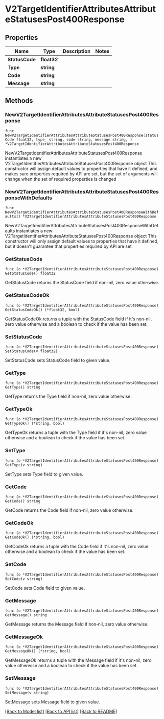 # V2TargetIdentifierAttributesAttributeStatusesPost400Response

## Properties

Name | Type | Description | Notes
------------ | ------------- | ------------- | -------------
**StatusCode** | **float32** |  | 
**Type** | **string** |  | 
**Code** | **string** |  | 
**Message** | **string** |  | 

## Methods

### NewV2TargetIdentifierAttributesAttributeStatusesPost400Response

`func NewV2TargetIdentifierAttributesAttributeStatusesPost400Response(statusCode float32, type_ string, code string, message string, ) *V2TargetIdentifierAttributesAttributeStatusesPost400Response`

NewV2TargetIdentifierAttributesAttributeStatusesPost400Response instantiates a new V2TargetIdentifierAttributesAttributeStatusesPost400Response object
This constructor will assign default values to properties that have it defined,
and makes sure properties required by API are set, but the set of arguments
will change when the set of required properties is changed

### NewV2TargetIdentifierAttributesAttributeStatusesPost400ResponseWithDefaults

`func NewV2TargetIdentifierAttributesAttributeStatusesPost400ResponseWithDefaults() *V2TargetIdentifierAttributesAttributeStatusesPost400Response`

NewV2TargetIdentifierAttributesAttributeStatusesPost400ResponseWithDefaults instantiates a new V2TargetIdentifierAttributesAttributeStatusesPost400Response object
This constructor will only assign default values to properties that have it defined,
but it doesn't guarantee that properties required by API are set

### GetStatusCode

`func (o *V2TargetIdentifierAttributesAttributeStatusesPost400Response) GetStatusCode() float32`

GetStatusCode returns the StatusCode field if non-nil, zero value otherwise.

### GetStatusCodeOk

`func (o *V2TargetIdentifierAttributesAttributeStatusesPost400Response) GetStatusCodeOk() (*float32, bool)`

GetStatusCodeOk returns a tuple with the StatusCode field if it's non-nil, zero value otherwise
and a boolean to check if the value has been set.

### SetStatusCode

`func (o *V2TargetIdentifierAttributesAttributeStatusesPost400Response) SetStatusCode(v float32)`

SetStatusCode sets StatusCode field to given value.


### GetType

`func (o *V2TargetIdentifierAttributesAttributeStatusesPost400Response) GetType() string`

GetType returns the Type field if non-nil, zero value otherwise.

### GetTypeOk

`func (o *V2TargetIdentifierAttributesAttributeStatusesPost400Response) GetTypeOk() (*string, bool)`

GetTypeOk returns a tuple with the Type field if it's non-nil, zero value otherwise
and a boolean to check if the value has been set.

### SetType

`func (o *V2TargetIdentifierAttributesAttributeStatusesPost400Response) SetType(v string)`

SetType sets Type field to given value.


### GetCode

`func (o *V2TargetIdentifierAttributesAttributeStatusesPost400Response) GetCode() string`

GetCode returns the Code field if non-nil, zero value otherwise.

### GetCodeOk

`func (o *V2TargetIdentifierAttributesAttributeStatusesPost400Response) GetCodeOk() (*string, bool)`

GetCodeOk returns a tuple with the Code field if it's non-nil, zero value otherwise
and a boolean to check if the value has been set.

### SetCode

`func (o *V2TargetIdentifierAttributesAttributeStatusesPost400Response) SetCode(v string)`

SetCode sets Code field to given value.


### GetMessage

`func (o *V2TargetIdentifierAttributesAttributeStatusesPost400Response) GetMessage() string`

GetMessage returns the Message field if non-nil, zero value otherwise.

### GetMessageOk

`func (o *V2TargetIdentifierAttributesAttributeStatusesPost400Response) GetMessageOk() (*string, bool)`

GetMessageOk returns a tuple with the Message field if it's non-nil, zero value otherwise
and a boolean to check if the value has been set.

### SetMessage

`func (o *V2TargetIdentifierAttributesAttributeStatusesPost400Response) SetMessage(v string)`

SetMessage sets Message field to given value.



[[Back to Model list]](../README.md#documentation-for-models) [[Back to API list]](../README.md#documentation-for-api-endpoints) [[Back to README]](../README.md)


